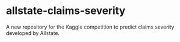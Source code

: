 # allstate-claims-severity
A new repository for the Kaggle competition to predict claims severity developed by Allstate.
